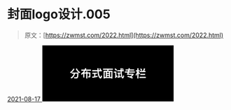 <!--yml
category: 未分类
date: 0001-01-01 00:00:00
--->

# 封面logo设计.005

> 原文：[https://zwmst.com/2022.html](https://zwmst.com/2022.html)

   [ <time datetime="2021-08-17T09:59:58+08:00"> 2021-08-17 </time> ](https://zwmst.com/%e5%b0%81%e9%9d%a2logo%e8%ae%be%e8%ae%a1-005-3)  [![](img/b4c2867724912b771c79485e05a3f222.png)](https://zwmst.com/wp-content/uploads/2021/08/1629165598-5424e172e79413d.jpeg)
